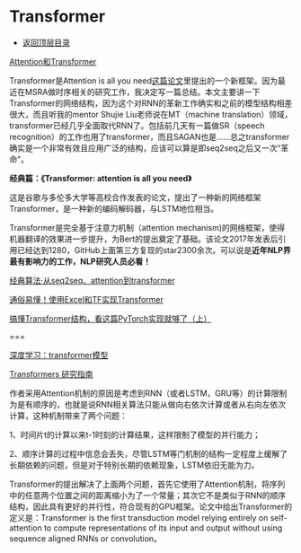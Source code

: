 # Transformer

* [返回顶层目录](../../../SUMMARY.md)



[Attention和Transformer](https://zhuanlan.zhihu.com/p/38485843)

Transformer是Attention is all you need[这篇论文](https://link.zhihu.com/?target=https%3A//arxiv.org/abs/1706.03762)里提出的一个新框架。因为最近在MSRA做时序相关的研究工作，我决定写一篇总结。本文主要讲一下Transformer的网络结构，因为这个对RNN的革新工作确实和之前的模型结构相差很大，而且听我的mentor Shujie Liu老师说在MT（machine translation）领域，transformer已经几乎全面取代RNN了。包括前几天有一篇做SR（speech recognition）的工作也用了transformer，而且SAGAN也是……总之transformer确实是一个非常有效且应用广泛的结构，应该可以算是即seq2seq之后又一次“革命”。





**经典篇：《Transformer: attention is all you need》** 

这是谷歌与多伦多大学等高校合作发表的论文，提出了一种新的网络框架Transformer，是一种新的编码解码器，与LSTM地位相当。

Transformer是完全基于注意力机制（attention mechanism)的网络框架，使得机器翻译的效果进一步提升，为Bert的提出奠定了基础。该论文2017年发表后引用已经达到1280，GitHub上面第三方复现的star2300余次。可以说是**近年NLP界最有影响力的工作，NLP研究人员必看！**



[经典算法·从seq2seq、attention到transformer](https://zhuanlan.zhihu.com/p/54368798)

[通俗易懂！使用Excel和TF实现Transformer](https://mp.weixin.qq.com/s/QRiNGxA-D9MLvv8GPnlhHg)

[搞懂Transformer结构，看这篇PyTorch实现就够了（上）](https://zhuanlan.zhihu.com/p/48731949)



===

[深度学习：transformer模型](https://blog.csdn.net/pipisorry/article/details/84946653)

[Transformers 研究指南](https://mp.weixin.qq.com/s?src=11×tamp=1571917795&ver=1932&signature=DLFKFrYQf7TOR7MXG3wvOYvj0ohuNjLUhNG8AQyEEveK3Zs-vCzNZvbl3*KNKIOLGerlgfPcfpfRylMzxUi*wIafeZDU3J9b0ARWA1vuYxHMGDaI3lEE9a*bTQonVDeo&new=1)



作者采用Attention机制的原因是考虑到RNN（或者LSTM，GRU等）的计算限制为是有顺序的，也就是说RNN相关算法只能从做向右依次计算或者从右向左依次计算，这种机制带来了两个问题：

1、时间片t的计算以来t-1时刻的计算结果，这样限制了模型的并行能力；

2、顺序计算的过程中信息会丢失，尽管LSTM等门机制的结构一定程度上缓解了长期依赖的问题，但是对于特别长期的依赖现象，LSTM依旧无能为力。

Transformer的提出解决了上面两个问题，首先它使用了Attention机制，将序列中的任意两个位置之间的距离缩小为了一个常量；其次它不是类似于RNN的顺序结构，因此具有更好的并行性，符合现有的GPU框架。论文中给出Transformer的定义是：Transformer is the first transduction model relying entirely on self-attention to compute representations of its input and output without using sequence aligned RNNs or convolution。



